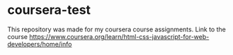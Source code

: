 # coursera-test
This repository was made for my coursera course assignments.
Link to the course https://www.coursera.org/learn/html-css-javascript-for-web-developers/home/info